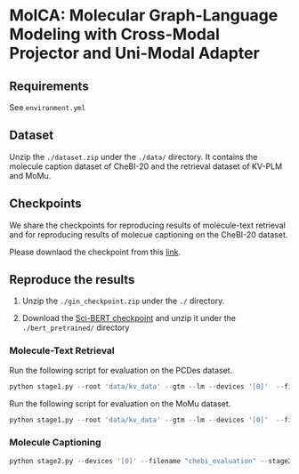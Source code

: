 # MolCA: Molecular Graph-Language Modeling with Cross-Modal Projector and Uni-Modal Adapter


## Requirements

See `environment.yml`

## Dataset

Unzip the `./dataset.zip` under the `./data/` directory. It contains the molecule caption dataset of CheBI-20 and the retrieval dataset of KV-PLM and MoMu.

## Checkpoints

We share the checkpoints for reproducing results of molecule-text retrieval and for reproducing results of molecue captioning on the CheBI-20 dataset.

Please downlaod the checkpoint from this [link](https://ufile.io/6vffm5bg). 


## Reproduce the results

1. Unzip the `./gin_checkpoint.zip` under the `./` directory.

2. Download the [Sci-BERT checkpoint](https://s3-us-west-2.amazonaws.com/ai2-s2-research/scibert/huggingface_pytorch/scibert_scivocab_uncased.tar) and unzip it under the `./bert_pretrained/` directory

### Molecule-Text Retrieval

Run the following script for evaluation on the PCDes dataset.

```python
python stage1.py --root 'data/kv_data' --gtm --lm --devices '[0]'  --filename pcdes_evaluation --init_checkpoint "all_checkpoints/stage1_default_tune_gnn/epoch=49-step=120950.ckpt" --rerank_cand_num 128 --num_query_token 8 --match_batch_size 64 --mode eval --use_phy_eval
```

Run the following script for evaluation on the MoMu dataset.

```python
python stage1.py --root 'data/kv_data' --gtm --lm --devices '[0]'  --filename pcdes_evaluation --init_checkpoint "all_checkpoints/stage1_default_tune_gnn/epoch=49-step=120950.ckpt" --rerank_cand_num 128 --num_query_token 8 --match_batch_size 64 --mode eval --use_phy_eval
```

### Molecule Captioning

```python
python stage2.py --devices '[0]' --filename "chebi_evaluation" --stage2_path "all_checkpoints/pt_gal1.3b_correct_tunegnn/last.ckpt" --opt_model 'facebook/galactica-1.3b' --mode eval --prompt '[START_I_SMILES]{}[END_I_SMILES]. ' --tune_gnn --llm_tune lora --inference_batch_size 8 --root "data/ChEBI-20_data" --peft_dir ;
```